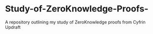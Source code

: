 # Study-of-ZeroKnowledge-Proofs-
A repository outlining my study of ZeroKnowledge proofs from Cyfrin Updraft 

